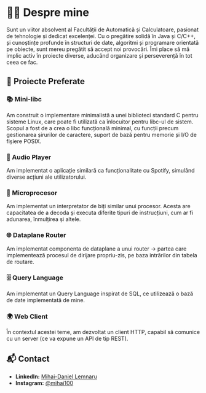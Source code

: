 # 👨‍💻 Despre mine

Sunt un viitor absolvent al Facultății de Automatică și Calculatoare, pasionat de tehnologie și dedicat excelenței. Cu o pregătire solidă în Java și C/C++, și cunoștințe profunde în structuri de date, algoritmi și programare orientată pe obiecte, sunt mereu pregătit să accept noi provocări. Îmi place să mă implic activ în proiecte diverse, aducând organizare și perseverență în tot ceea ce fac.

## 🌟 Proiecte Preferate

### 📚 Mini‑libc
Am construit o implementare minimalistă a unei biblioteci standard C pentru sisteme Linux, care poate fi utilizată ca înlocuitor pentru libc-ul de sistem. Scopul a fost de a crea o libc funcțională minimal, cu funcții precum gestionarea șirurilor de caractere, suport de bază pentru memorie și I/O de fișiere POSIX.

### 🎵 Audio Player
Am implementat o aplicație similară ca funcționalitate cu Spotify, simulând diverse acțiuni ale utilizatorului.

### 🔧 Microprocesor
Am implementat un interpretator de biți similar unui procesor. Acesta are capacitatea de a decoda și executa diferite tipuri de instrucțiuni, cum ar fi adunarea, înmulțirea și altele.

### 🌐 Dataplane Router
Am implementat componenta de dataplane a unui router -> partea care implementează procesul de dirijare propriu-zis, pe baza intrărilor din tabela de routare.

### 🗄️ Query Language
Am implementat un Query Language inspirat de SQL, ce utilizează o bază de date implementată de mine.

### 🌍 Web Client
În contextul acestei teme, am dezvoltat un client HTTP, capabil să comunice cu un server (ce va expune un API de tip REST).

## 📬 Contact

- **LinkedIn:** [Mihai-Daniel Lemnaru](https://www.linkedin.com/in/mihai-daniel-lemnaru-0605852a2/)
- **Instagram:** [@mihai100](https://www.instagram.com/mihai100/)
